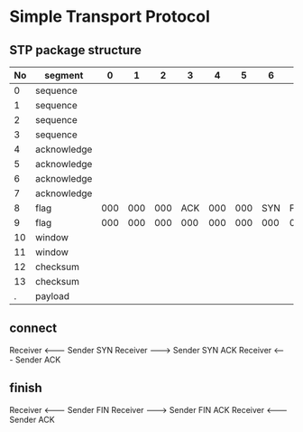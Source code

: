 # Simple Transport Protocol

## STP package structure

No| segment     | 0 | 1 | 2 | 3 | 4 | 5 | 6 | 7
--|-------------|---|---|---|---|---|---|---|---
0 | sequence    |   |   |   |   |   |   |   |   
1 | sequence    |   |   |   |   |   |   |   |   
2 | sequence    |   |   |   |   |   |   |   |   
3 | sequence    |   |   |   |   |   |   |   |   
4 | acknowledge |   |   |   |   |   |   |   |   
5 | acknowledge |   |   |   |   |   |   |   |   
6 | acknowledge |   |   |   |   |   |   |   |   
7 | acknowledge |   |   |   |   |   |   |   |   
8 | flag        |000|000|000|ACK|000|000|SYN|FIN
9 | flag        |000|000|000|000|000|000|000|000
10| window      |   |   |   |   |   |   |   |   
11| window      |   |   |   |   |   |   |   |   
12| checksum    |   |   |   |   |   |   |   |   
13| checksum    |   |   |   |   |   |   |   |   
. | payload     |   |   |   |   |   |   |   |   


## connect

Receiver <--- Sender         SYN
Receiver ---> Sender     SYN ACK 
Receiver <--- Sender     ACK    

## finish

Receiver <--- Sender         FIN
Receiver ---> Sender     FIN ACK 
Receiver <--- Sender     ACK    